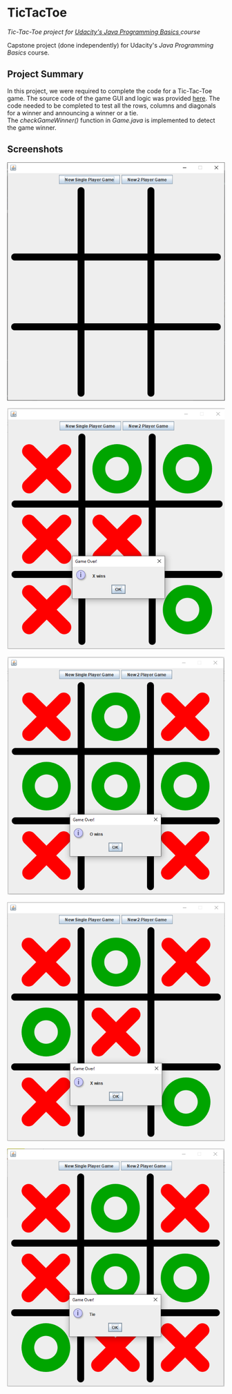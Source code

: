# TicTacToe
<i> Tic-Tac-Toe project for <a href = "https://in.udacity.com/course/java-programming-basics--ud282" title = "Udacity's Java basics"> Udacity's Java Programming Basics </a> course </i>

Capstone project (done independently) for Udacity's <i> Java Programming Basics </i>course.

Project Summary
---------------
In this project, we were required to complete the code for a Tic-Tac-Toe game. The source code of the game GUI and logic was provided <a href = "https://github.com/udacity/ud282" title = "GitHub project code for Java"> here</a>. The code needed to be completed to test all the rows, columns and diagonals for a winner and announcing a winner or a tie.<br>
The <i> checkGameWinner() </i> function in <i> Game.java </i> is implemented to detect the game winner.

Screenshots
-----------
![Game start](screenshots/1-gameStart.PNG?raw=true "Game start")

!['X' column win](screenshots/2-columnWin.PNG?raw=true "'X' column win")

!['O' row win](screenshots/3-rowWin.PNG?raw=true "'O' row win")

!['X' diagonal win](screenshots/4-diagonalWin.PNG?raw=true "'X' diagonal win")

![Game tied](screenshots/5-gameTie.PNG?raw=true "Game tied")
